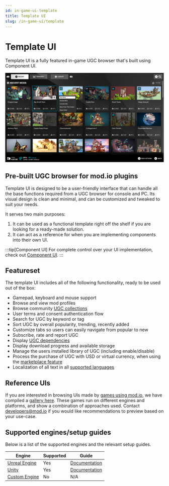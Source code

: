 ```yaml
---
id: in-game-ui-template
title: Template UI
slug: /in-game-ui/template
---
```


# Template UI

Template UI is a fully featured in-game UGC browser that's built using Component UI.

![in-game ui overview](img/template.png)

## Pre-built UGC browser for mod.io plugins 

Template UI is designed to be a user-friendly interface that can handle all the base functions required from a UGC browser for console and PC. Its visual design is clean and minimal, and can be customized and tweaked to suit your needs. 

It serves two main purposes: 

1. It can be used as a functional template right off the shelf if you are looking for a ready-made solution. 
2. It can act as a reference for when you are implementing components into their own UI.

:::tip[Component UI]
For complete control over your UI implementation, check out [Component UI](/in-game-ui/component).
:::

## Featureset

The template UI includes all of the following functionality, ready to be used out of the box:

- Gamepad, keyboard and mouse support
- Browse and view mod profiles
- Browse community [UGC collections](/collections)
- User terms and consent authentication flow
- Search for UGC by keyword or tag
- Sort UGC by overall popularity, trending, recently added
- Customize tabs so users can easily navigate from popular to new
- Subscribe, rate and report UGC
- Display [UGC dependencies](/dependency-management)
- Display download progress and available storage
- Manage the users installed library of UGC (including enable/disable)
- Process the purchase of UGC with USD or virtual currency, when using the [marketplace feature](/monetization)
- Localization of all text in all [supported languages](/restapi/localization)

## Reference UIs

If you are interested in browsing UIs made by [games using mod.io](https://mod.io/g), we have compiled a [gallery here](https://drive.google.com/drive/folders/1lOvb0gJhGNTRXN8nR8enxDujMnW3Fojz?usp=drive_link). These games run on different engines and platforms, and show a combination of approaches used. Contact developers@mod.io if you would like recommendations to preview based on your use-case.

## Supported engines/setup guides

Below is a list of the supported engines and the relevant setup guides.

| Engine    | Supported | Guide |
| -------- | ------- | ------- |
| [Unreal Engine](/unreal)  | Yes    | [Documentation](/unreal/template-ui)   |
| [Unity](/unity) | Yes    | [Documentation](/unity/template-ui)   |
| [Custom Engine](/cppsdk)   | No    | N/A   |
